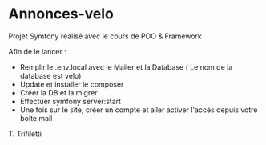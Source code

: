 # Annonces-velo
Projet Symfony réalisé avec le cours de POO & Framework

Afin de le lancer :

- Remplir le .env.local avec le Mailer et la Database ( Le nom de la database est velo)
- Update et installer le composer
- Créer la DB et la migrer
- Effectuer symfony server:start
- Une fois sur le site, créer un compte et aller activer l'accès depuis votre boite mail

T. Trifiletti

